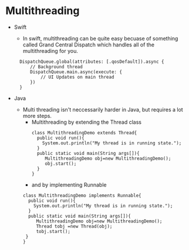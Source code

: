 # Multithreading

* Swift
  * In swift, multithreading can be quite easy becuase of something called Grand Central Dispatch which handles all of the multithreading for you.
  ```
    DispatchQueue.global(attributes: [.qosDefault]).async { 
        // Background thread
        DispatchQueue.main.async(execute: { 
            // UI Updates on main thread
        })
    }
  ```
  
* Java
  * Multi threading isn't neccessarily harder in Java, but requires a lot more steps.
    * Multithreading by extending the Thread class
      ```
      class MultithreadingDemo extends Thread{  
        public void run(){  
          System.out.println("My thread is in running state.");  
        }   
        public static void main(String args[]){  
           MultithreadingDemo obj=new MultithreadingDemo();   
           obj.start();  
        }  
      }
      ```
    * and by implementing Runnable
    ```
    class MultithreadingDemo implements Runnable{  
      public void run(){  
        System.out.println("My thread is in running state.");  
      }   
      public static void main(String args[]){  
         MultithreadingDemo obj=new MultithreadingDemo();  
         Thread tobj =new Thread(obj);  
         tobj.start();  
     }  
    }
    ```
